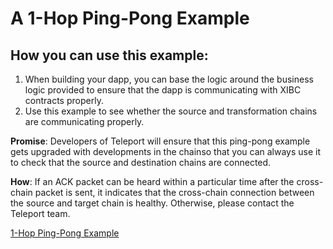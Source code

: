# A 1-Hop Ping-Pong Example

## How you can use this example:

1. When building your dapp, you can base the logic around the business logic provided to ensure that the dapp is communicating with XIBC contracts properly. 
2. Use this example to see whether the source and transformation chains are communicating properly. 

**Promise**: Developers of Teleport will ensure that this ping-pong example gets upgraded with developments in the chainso that you can always use it to check that the source and destination chains are connected. 

**How**: If an ACK packet can be heard within a particular time after the cross-chain packet is sent, it indicates that the cross-chain connection between the source and target chain is healthy. Otherwise, please contact the Teleport team.

[1-Hop Ping-Pong Example](https://github.com/teleport-network/xibc-apps/tree/meta/cross-chain-demos/pingpong)
